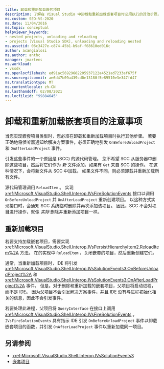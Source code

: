 ```yaml
---
title: 卸载和重新加载嵌套项目
description: 了解在 Visual Studio 中卸载和重新加载嵌套项目时必须执行的其他步骤。
ms.custom: SEO-VS-2020
ms.date: 11/04/2016
ms.topic: conceptual
helpviewer_keywords:
- nested projects, unloading and reloading
- projects [Visual Studio SDK], unloading and reloading nested
ms.assetid: 06c3427e-c874-45b1-b9af-f68610ed016c
author: acangialosi
ms.author: anthc
manager: jmartens
ms.workload:
- vssdk
ms.openlocfilehash: ed91ac56929682205937122a4521ad7233af675f
ms.sourcegitcommit: ae6d47b09a439cd0e13180f5e89510e3e347fd47
ms.translationtype: MT
ms.contentlocale: zh-CN
ms.lasthandoff: 02/08/2021
ms.locfileid: "99884645"
---
```

# <a name="considerations-for-unloading-and-reloading-nested-projects"></a>卸载和重新加载嵌套项目的注意事项

当您实现嵌套项目类型时，您必须在卸载和重新加载项目时执行其他步骤。 若要正确地将侦听器通知给解决方案事件，必须正确地引发 `OnBeforeUnloadProject` 和 `OnAfterLoadProject` 事件。

引发这些事件的一个原因是 (SCC) 的源代码管理。 您不希望 SCC 从服务器中删除这些项目，然后将它们作为 *新* 文件添加，如果有 `Get` 来自 SCC 的操作。 在这种情况下，会将新文件从 SCC 中加载。 如果文件不同，则必须卸载并重新加载所有文件。

源代码管理调用 `ReloadItem` 。 实现 <xref:Microsoft.VisualStudio.Shell.Interop.IVsFireSolutionEvents> 接口以调用 `OnBeforeUnloadProject` 并 `OnAfterLoadProject` 重新创建项目。 以这种方式实现接口时，会通知 SCC 系统临时删除并再次添加该项目。 因此，SCC 不会对项目进行操作，就像 *实际* 删除并重新添加项目一样。

## <a name="reload-projects"></a>重新加载项目

若要支持加载嵌套项目，需要实现 <xref:Microsoft.VisualStudio.Shell.Interop.IVsPersistHierarchyItem2.ReloadItem%2A> 方法。 在的实现中 `ReloadItem` ，关闭嵌套的项目，然后重新创建它们。

通常，当重新加载项目时，IDE 将引发 <xref:Microsoft.VisualStudio.Shell.Interop.IVsSolutionEvents3.OnBeforeUnloadProject%2A> 和 <xref:Microsoft.VisualStudio.Shell.Interop.IVsSolutionEvents3.OnAfterLoadProject%2A> 事件。 但是，对于删除和重新加载的嵌套项目，父项目将启动进程，而不是 IDE。 因为父项目不会引发解决方案事件，并且 IDE 没有与进程初始化相关的信息，因此不会引发事件。

若要处理此进程，父项目将 `QueryInterface` 在接口上调用 <xref:Microsoft.VisualStudio.Shell.Interop.IVsFireSolutionEvents> 。 `IVsFireSolutionEvents` 具有指示 IDE 引发 `OnBeforeUnloadProject` 事件以卸载嵌套项目的函数，并引发 `OnAfterLoadProject` 事件以重新加载同一项目。

## <a name="see-also"></a>另请参阅

- <xref:Microsoft.VisualStudio.Shell.Interop.IVsSolutionEvents3>
- [嵌套项目](../../extensibility/internals/nesting-projects.md)
